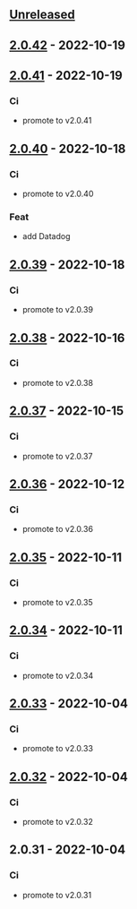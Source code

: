 <a name="unreleased"></a>
## [Unreleased]


<a name="2.0.42"></a>
## [2.0.42] - 2022-10-19

<a name="2.0.41"></a>
## [2.0.41] - 2022-10-19
### Ci
- promote to v2.0.41


<a name="2.0.40"></a>
## [2.0.40] - 2022-10-18
### Ci
- promote to v2.0.40

### Feat
- add Datadog


<a name="2.0.39"></a>
## [2.0.39] - 2022-10-18
### Ci
- promote to v2.0.39


<a name="2.0.38"></a>
## [2.0.38] - 2022-10-16
### Ci
- promote to v2.0.38


<a name="2.0.37"></a>
## [2.0.37] - 2022-10-15
### Ci
- promote to v2.0.37


<a name="2.0.36"></a>
## [2.0.36] - 2022-10-12
### Ci
- promote to v2.0.36


<a name="2.0.35"></a>
## [2.0.35] - 2022-10-11
### Ci
- promote to v2.0.35


<a name="2.0.34"></a>
## [2.0.34] - 2022-10-11
### Ci
- promote to v2.0.34


<a name="2.0.33"></a>
## [2.0.33] - 2022-10-04
### Ci
- promote to v2.0.33


<a name="2.0.32"></a>
## [2.0.32] - 2022-10-04
### Ci
- promote to v2.0.32


<a name="2.0.31"></a>
## 2.0.31 - 2022-10-04
### Ci
- promote to v2.0.31


[Unreleased]: https://gitlab.industrysoftware.automation.siemens.com/caas-ops/fleet/aws-usea1-qa-qa/compare/2.0.42...HEAD
[2.0.42]: https://gitlab.industrysoftware.automation.siemens.com/caas-ops/fleet/aws-usea1-qa-qa/compare/2.0.41...2.0.42
[2.0.41]: https://gitlab.industrysoftware.automation.siemens.com/caas-ops/fleet/aws-usea1-qa-qa/compare/2.0.40...2.0.41
[2.0.40]: https://gitlab.industrysoftware.automation.siemens.com/caas-ops/fleet/aws-usea1-qa-qa/compare/2.0.39...2.0.40
[2.0.39]: https://gitlab.industrysoftware.automation.siemens.com/caas-ops/fleet/aws-usea1-qa-qa/compare/2.0.38...2.0.39
[2.0.38]: https://gitlab.industrysoftware.automation.siemens.com/caas-ops/fleet/aws-usea1-qa-qa/compare/2.0.37...2.0.38
[2.0.37]: https://gitlab.industrysoftware.automation.siemens.com/caas-ops/fleet/aws-usea1-qa-qa/compare/2.0.36...2.0.37
[2.0.36]: https://gitlab.industrysoftware.automation.siemens.com/caas-ops/fleet/aws-usea1-qa-qa/compare/2.0.35...2.0.36
[2.0.35]: https://gitlab.industrysoftware.automation.siemens.com/caas-ops/fleet/aws-usea1-qa-qa/compare/2.0.34...2.0.35
[2.0.34]: https://gitlab.industrysoftware.automation.siemens.com/caas-ops/fleet/aws-usea1-qa-qa/compare/2.0.33...2.0.34
[2.0.33]: https://gitlab.industrysoftware.automation.siemens.com/caas-ops/fleet/aws-usea1-qa-qa/compare/2.0.32...2.0.33
[2.0.32]: https://gitlab.industrysoftware.automation.siemens.com/caas-ops/fleet/aws-usea1-qa-qa/compare/2.0.31...2.0.32
